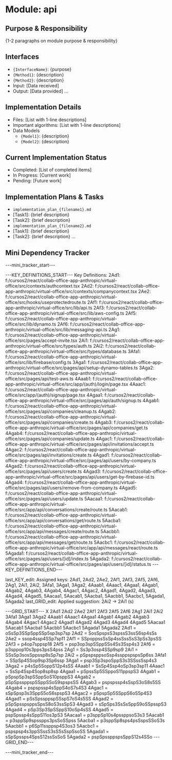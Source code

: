 # Module: api

## Purpose & Responsibility
{1-2 paragraphs on module purpose & responsibility}

## Interfaces
* `{InterfaceName}`: {purpose}
* `{Method1}`: {description}
* `{Method2}`: {description}
* Input: [Data received]
* Output: [Data provided]
...

## Implementation Details
* Files: [List with 1-line descriptions]
* Important algorithms: [List with 1-line descriptions]
* Data Models
    * `{Model1}`: {description}
    * `{Model2}`: {description}

## Current Implementation Status
* Completed: [List of completed items]
* In Progress: [Current work]
* Pending: [Future work]

## Implementation Plans & Tasks
* `implementation_plan_{filename1}.md`
* [Task1]: {brief description}
* [Task2]: {brief description}
* `implementation_plan_{filename2}.md`
* [Task1]: {brief description}
* [Task2]: {brief description} 
...

## Mini Dependency Tracker
---mini_tracker_start---

---KEY_DEFINITIONS_START---
Key Definitions:
2Ad1: f:/cursos2/react/collab-office-app-anthropic/virtual-office/src/contexts/authcontext.tsx
2Ad2: f:/cursos2/react/collab-office-app-anthropic/virtual-office/src/contexts/companycontext.tsx
2Ae2: f:/cursos2/react/collab-office-app-anthropic/virtual-office/src/hooks/useprotectedroute.ts
2Af1: f:/cursos2/react/collab-office-app-anthropic/virtual-office/src/lib/api.ts
2Af3: f:/cursos2/react/collab-office-app-anthropic/virtual-office/src/lib/aws-config.ts
2Af5: f:/cursos2/react/collab-office-app-anthropic/virtual-office/src/lib/dynamo.ts
2Af6: f:/cursos2/react/collab-office-app-anthropic/virtual-office/src/lib/messaging-api.ts
2Ag1: f:/cursos2/react/collab-office-app-anthropic/virtual-office/src/pages/accept-invite.tsx
2Ai1: f:/cursos2/react/collab-office-app-anthropic/virtual-office/src/types/auth.ts
2Ai2: f:/cursos2/react/collab-office-app-anthropic/virtual-office/src/types/database.ts
3Afa1: f:/cursos2/react/collab-office-app-anthropic/virtual-office/src/lib/firebase/config.ts
3Aga1: f:/cursos2/react/collab-office-app-anthropic/virtual-office/src/pages/api/setup-dynamo-tables.ts
3Aga2: f:/cursos2/react/collab-office-app-anthropic/virtual-office/src/pages/api/test-aws.ts
4Aaab1: f:/cursos2/react/collab-office-app-anthropic/virtual-office/src/app/(auth)/login/page.tsx
4Aaac1: f:/cursos2/react/collab-office-app-anthropic/virtual-office/src/app/(auth)/signup/page.tsx
4Agaa1: f:/cursos2/react/collab-office-app-anthropic/virtual-office/src/pages/api/auth/signup.ts
4Agab1: f:/cursos2/react/collab-office-app-anthropic/virtual-office/src/pages/api/companies/cleanup.ts
4Agab2: f:/cursos2/react/collab-office-app-anthropic/virtual-office/src/pages/api/companies/create.ts
4Agab3: f:/cursos2/react/collab-office-app-anthropic/virtual-office/src/pages/api/companies/get.ts
4Agab4: f:/cursos2/react/collab-office-app-anthropic/virtual-office/src/pages/api/companies/update.ts
4Agac1: f:/cursos2/react/collab-office-app-anthropic/virtual-office/src/pages/api/invitations/accept.ts
4Agac2: f:/cursos2/react/collab-office-app-anthropic/virtual-office/src/pages/api/invitations/create.ts
4Agad1: f:/cursos2/react/collab-office-app-anthropic/virtual-office/src/pages/api/users/by-company.ts
4Agad2: f:/cursos2/react/collab-office-app-anthropic/virtual-office/src/pages/api/users/create.ts
4Agad3: f:/cursos2/react/collab-office-app-anthropic/virtual-office/src/pages/api/users/get-by-firebase-id.ts
4Agad4: f:/cursos2/react/collab-office-app-anthropic/virtual-office/src/pages/api/users/remove-from-company.ts
4Agad5: f:/cursos2/react/collab-office-app-anthropic/virtual-office/src/pages/api/users/update.ts
5Aacaa1: f:/cursos2/react/collab-office-app-anthropic/virtual-office/src/app/api/conversations/create/route.ts
5Aacab1: f:/cursos2/react/collab-office-app-anthropic/virtual-office/src/app/api/conversations/get/route.ts
5Aacba1: f:/cursos2/react/collab-office-app-anthropic/virtual-office/src/app/api/messages/create/route.ts
5Aacbb1: f:/cursos2/react/collab-office-app-anthropic/virtual-office/src/app/api/messages/get/route.ts
5Aacbc1: f:/cursos2/react/collab-office-app-anthropic/virtual-office/src/app/api/messages/react/route.ts
5Agada1: f:/cursos2/react/collab-office-app-anthropic/virtual-office/src/pages/api/users/[id]/index.ts
5Agada2: f:/cursos2/react/collab-office-app-anthropic/virtual-office/src/pages/api/users/[id]/status.ts
---KEY_DEFINITIONS_END---

last_KEY_edit: Assigned keys: 2Ad1, 2Ad2, 2Ae2, 2Af1, 2Af3, 2Af5, 2Af6, 2Ag1, 2Ai1, 2Ai2, 3Afa1, 3Aga1, 3Aga2, 4Aaab1, 4Aaac1, 4Agaa1, 4Agab1, 4Agab2, 4Agab3, 4Agab4, 4Agac1, 4Agac2, 4Agad1, 4Agad2, 4Agad3, 4Agad4, 4Agad5, 5Aacaa1, 5Aacab1, 5Aacba1, 5Aacbb1, 5Aacbc1, 5Agada1, 5Agada2
last_GRID_edit: Applied suggestion: 2Ai2 -> 2Ai1 (s)

---GRID_START---
X 2Ad1 2Ad2 2Ae2 2Af1 2Af3 2Af5 2Af6 2Ag1 2Ai1 2Ai2 3Afa1 3Aga1 3Aga2 4Aaab1 4Aaac1 4Agaa1 4Agab1 4Agab2 4Agab3 4Agab4 4Agac1 4Agac2 4Agad1 4Agad2 4Agad3 4Agad4 4Agad5 5Aacaa1 5Aacab1 5Aacba1 5Aacbb1 5Aacbc1 5Agada1 5Agada2
2Ad1 = oSsSp3SSpSppSSp5sp3sp7sp
2Ad2 = SosSpspsS3spssS3ssS6sp4sSs
2Ae2 = ssop4ssp4SSp7sp11
2Af1 = SSpoppssSsSp4ssSssSsS3pSs3psSS
2Af3 = p4op7sppsp18
2Af5 = psp3op3spSSppSSs4Ss3Ssp4s3
2Af6 = p3sppop10s3pps3psS4pss
2Ag1 = Ss3p3osp4SSp9sp9
2Ai1 = SSsSp3sosSppssp8sSp7sp
2Ai2 = pSpspsppsoSsp4ssppspspsSp6ss
3Afa1 = SSpSp4SSop9sp3Sp6ssp
3Aga1 = psp3Sp3spoSppS3s3SSssSsp4s3
3Aga2 = p4sSp5SoppS12p4sSS
4Aaab1 = SsSp4Ssp4oSp3sp3sp11
4Aaac1 = SsSp4Ssp4Sop8sp8sp
4Agaa1 = pSpssSp5SSppoS11ppspS3
4Agab1 = pSpspSp3spSSppSoS10psppS3
4Agab2 = pSpSpssppspSSppSSoS9spspsSS
4Agab3 = pspspssp4sSspS3oS8s5SS
4Agab4 = pspspssp4sSppS4oS7s4S3
4Agac1 = sSpSpsp3s3SppS5oS6spspS3
4Agac2 = pSpspSp5SSppS6oS5p4S3
4Agad1 = pSsSpssppspSSspS7oS4s5SS
4Agad2 = pSpSpsspsppsSpsS8oS3ssSpS3
4Agad3 = sSpSps3SsSsSppS9oSSpsspS3
4Agad4 = pSp3Sp3SpSSppS10oSp4sSS
4Agad5 = pspSpssp4sSppS11os3pS3
5Aacaa1 = p3sppSp10s4pssppsoS3s3
5Aacab1 = p3sppSp9spsspps3psSoSSpss
5Aacba1 = p3sppSp8sps4psSspsSSoS3s
5Aacbb1 = p6Sp11ssppsp4S3os3
5Aacbc1 = pspspsp4s3ppSSssS3sSSsSspSsoSS
5Agada1 = sSpSpssps4SpsS12ssSsSoS
5Agada2 = pspSpssppspsSppS12s4SSo
---GRID_END---

---mini_tracker_end---
